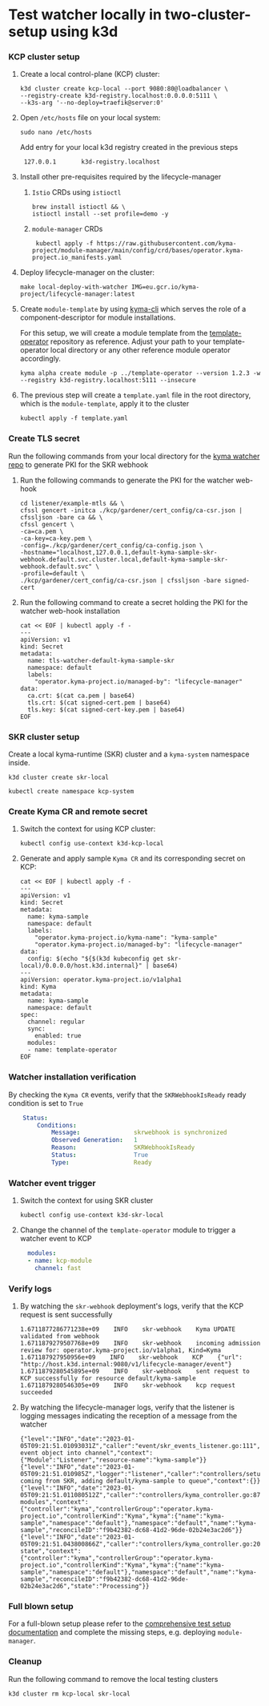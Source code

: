 # Test watcher locally in two-cluster-setup using k3d

### KCP cluster setup
   
1. Create a local control-plane (KCP) cluster:
    ```shell
    k3d cluster create kcp-local --port 9080:80@loadbalancer \
    --registry-create k3d-registry.localhost:0.0.0.0:5111 \
    --k3s-arg '--no-deploy=traefik@server:0'
    ```
   
2. Open `/etc/hosts` file on your local system:
    ```shell
    sudo nano /etc/hosts
   ```
   Add entry for your local k3d registry created in the previous steps
   ```
    127.0.0.1       k3d-registry.localhost
   ```

3. Install other pre-requisites required by the lifecycle-manager
   1. `Istio` CRDs using `istioctl`
      ```shell
      brew install istioctl && \
      istioctl install --set profile=demo -y
      ```
   2. `module-manager` CRDs
      ```shell
       kubectl apply -f https://raw.githubusercontent.com/kyma-project/module-manager/main/config/crd/bases/operator.kyma-project.io_manifests.yaml
      ```
      
4. Deploy lifecycle-manager on the cluster:
    ```shell
    make local-deploy-with-watcher IMG=eu.gcr.io/kyma-project/lifecycle-manager:latest
    ```

5. Create `module-template` by using [kyma-cli](https://github.com/kyma-project/cli)
   which serves the role of a component-descriptor for module installations.

   For this setup, we will create a module template from the [template-operator](https://github.com/kyma-project/template-operator) repository as reference.
   Adjust your path to your template-operator local directory or any other reference module operator accordingly.

    ```shell
   kyma alpha create module -p ../template-operator --version 1.2.3 -w --registry k3d-registry.localhost:5111 --insecure
   ```
6. The previous step will create a `template.yaml` file in the root directory, which is the `module-template`, apply it to the cluster
    ```
    kubectl apply -f template.yaml
    ```

### Create TLS secret
Run the following commands from your local directory for the [kyma watcher repo](https://github.com/kyma-project/runtime-watcher) to generate PKI for the SKR webhook
1. Run the following commands to generate the PKI for the watcher web-hook 
    ```shell
    cd listener/example-mtls && \
    cfssl gencert -initca ./kcp/gardener/cert_config/ca-csr.json | cfssljson -bare ca && \
    cfssl gencert \
    -ca=ca.pem \
    -ca-key=ca-key.pem \
    -config=./kcp/gardener/cert_config/ca-config.json \
    -hostname="localhost,127.0.0.1,default-kyma-sample-skr-webhook.default.svc.cluster.local,default-kyma-sample-skr-webhook.default.svc" \
    -profile=default \
    ./kcp/gardener/cert_config/ca-csr.json | cfssljson -bare signed-cert
    ```
2. Run the following command to create a secret holding the PKI for the watcher web-hook installation
    ```shell
    cat << EOF | kubectl apply -f -
    ---
    apiVersion: v1
    kind: Secret
    metadata:
      name: tls-watcher-default-kyma-sample-skr
      namespace: default
      labels:
        "operator.kyma-project.io/managed-by": "lifecycle-manager"
    data:
      ca.crt: $(cat ca.pem | base64)
      tls.crt: $(cat signed-cert.pem | base64)
      tls.key: $(cat signed-cert-key.pem | base64)
    EOF
    ```

### SKR cluster setup
Create a local kyma-runtime (SKR) cluster and a `kyma-system` namespace inside.
```shell
k3d cluster create skr-local

kubectl create namespace kcp-system
```


### Create Kyma CR and remote secret
1. Switch the context for using KCP cluster:
    ```shell
    kubectl config use-context k3d-kcp-local
    ```
2. Generate and apply sample `Kyma CR` and its corresponding secret on KCP:
    ```shell
    cat << EOF | kubectl apply -f -
    ---
    apiVersion: v1
    kind: Secret
    metadata:
      name: kyma-sample
      namespace: default
      labels:
        "operator.kyma-project.io/kyma-name": "kyma-sample"
        "operator.kyma-project.io/managed-by": "lifecycle-manager"
    data:
      config: $(echo "${$(k3d kubeconfig get skr-local)/0.0.0.0/host.k3d.internal}" | base64)
    ---
    apiVersion: operator.kyma-project.io/v1alpha1
    kind: Kyma
    metadata:
      name: kyma-sample
      namespace: default
    spec:
      channel: regular
      sync:
        enabled: true
      modules:
      - name: template-operator
    EOF
    ```

### Watcher installation verification
By checking the `Kyma CR` events, verify that the `SKRWebhookIsReady` ready condition is set to `True`
```yaml
    Status:                                              
        Conditions:                                        
            Message:               skrwebhook is synchronized
            Observed Generation:   1               
            Reason:                SKRWebhookIsReady
            Status:                True
            Type:                  Ready
```

### Watcher event trigger
1. Switch the context for using SKR cluster
    ```shell
    kubectl config use-context k3d-skr-local
    ```
2. Change the channel of the `template-operator` module to trigger a watcher event to KCP
    ```yaml
      modules:
      - name: kcp-module
        channel: fast
    ```
   
### Verify logs
1. By watching the `skr-webhook` deployment's logs, verify that the KCP request is sent successfully
    ```log
    1.6711877286771238e+09    INFO    skr-webhook    Kyma UPDATE validated from webhook 
    1.6711879279507768e+09    INFO    skr-webhook    incoming admission review for: operator.kyma-project.io/v1alpha1, Kind=Kyma 
    1.671187927950956e+09    INFO    skr-webhook    KCP    {"url": "http://host.k3d.internal:9080/v1/lifecycle-manager/event"} 
    1.6711879280545895e+09    INFO    skr-webhook    sent request to KCP successfully for resource default/kyma-sample 
    1.6711879280546305e+09    INFO    skr-webhook    kcp request succeeded
    ```
2. By watching the lifecycle-manager logs, verify that the listener is logging messages indicating the reception of a message from the watcher
    ```log
    {"level":"INFO","date":"2023-01-05T09:21:51.01093031Z","caller":"event/skr_events_listener.go:111","msg":"dispatched event object into channel","context":{"Module":"Listener","resource-name":"kyma-sample"}}
    {"level":"INFO","date":"2023-01-05T09:21:51.010985Z","logger":"listener","caller":"controllers/setup.go:100","msg":"event coming from SKR, adding default/kyma-sample to queue","context":{}}                                                                            
    {"level":"INFO","date":"2023-01-05T09:21:51.011080512Z","caller":"controllers/kyma_controller.go:87","msg":"reconciling modules","context":{"controller":"kyma","controllerGroup":"operator.kyma-project.io","controllerKind":"Kyma","kyma":{"name":"kyma-sample","namespace":"default"},"namespace":"default","name":"kyma-sample","reconcileID":"f9b42382-dc68-41d2-96de-02b24e3ac2d6"}}
    {"level":"INFO","date":"2023-01-05T09:21:51.043800866Z","caller":"controllers/kyma_controller.go:206","msg":"syncing state","context":{"controller":"kyma","controllerGroup":"operator.kyma-project.io","controllerKind":"Kyma","kyma":{"name":"kyma-sample","namespace":"default"},"namespace":"default","name":"kyma-sample","reconcileID":"f9b42382-dc68-41d2-96de-02b24e3ac2d6","state":"Processing"}}
    ```
   
### Full blown setup
For a full-blown setup please refer to the [comprehensive test setup documentation](creating-test-environment.md) and complete the missing steps, e.g. deploying `module-manager`.

### Cleanup
Run the following command to remove the local testing clusters
```shell
k3d cluster rm kcp-local skr-local
```
